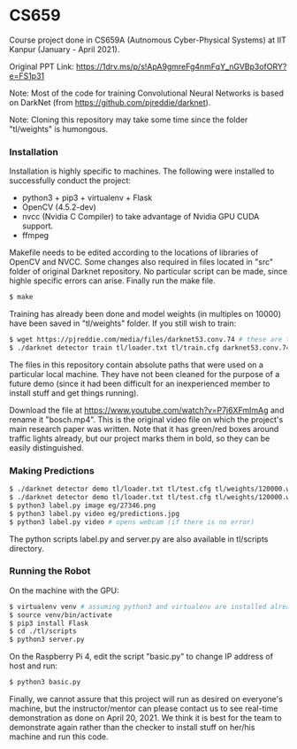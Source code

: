 # CS659

Course project done in CS659A (Autnomous Cyber-Physical Systems) at IIT Kanpur (January - April 2021).

Original PPT Link: https://1drv.ms/p/s!ApA9gmreFg4nmFqY_nGVBp3ofORY?e=FS1p31

Note: Most of the code for training Convolutional Neural Networks is based on DarkNet (from https://github.com/pjreddie/darknet).

Note: Cloning this repository may take some time since the folder "tl/weights" is humongous.

### Installation
Installation is highly specific to machines. The following were installed to successfully conduct the project:
  - python3 + pip3 + virtualenv + Flask
  - OpenCV (4.5.2-dev)
  - nvcc (Nvidia C Compiler) to take advantage of Nvidia GPU CUDA support.
  - ffmpeg

Makefile needs to be edited according to the locations of libraries of OpenCV and NVCC. Some changes also required in files located in "src" folder of original Darknet repository. No particular script can be made, since highle specific errors can arise. Finally run the make file.

```bash
$ make
```

Training has already been done and model weights (in multiples on 10000) have been saved in "tl/weights" folder. If you still wish to train:
```bash
$ wget https://pjreddie.com/media/files/darknet53.conv.74 # these are the "prior" weights that CNN has to start with
$ ./darknet detector train tl/loader.txt tl/train.cfg darknet53.conv.74
```

The files in this repository contain absolute paths that were used on a particular local machine. They have not been cleaned for the purpose of a future demo (since it had been difficult for an inexperienced member to install stuff and get things running).

Download the file at https://www.youtube.com/watch?v=P7j6XFmImAg and rename it "bosch.mp4". This is the original video file on which the project's main research paper was written. Note that
it has green/red boxes around traffic lights already, but our project marks them in bold, so they can be easily distinguished.

### Making Predictions
```bash
$ ./darknet detector demo tl/loader.txt tl/test.cfg tl/weights/120000.weights # opens webcam (if there is no error)
$ ./darknet detector demo tl/loader.txt tl/test.cfg tl/weights/120000.weights eg/bosch.mp4 # video file
$ python3 label.py image eg/27346.png
$ python3 label.py video eg/predictions.jpg
$ python3 label.py video # opens webcam (if there is no error)
```

The python scripts label.py and server.py are also available in tl/scripts directory.

### Running the Robot
On the machine with the GPU:
```bash
$ virtualenv venv # assuming python3 and virtualenv are installed already.
$ source venv/bin/activate
$ pip3 install Flask
$ cd ./tl/scripts
$ python3 server.py
```

On the Raspberry Pi 4, edit the script "basic.py" to change IP address of host and run:
```bash
$ python3 basic.py 
```

Finally, we cannot assure that this project will run as desired on everyone's machine, but the instructor/mentor can please contact us to see real-time demonstration as done on April 20, 2021. We think it is best for the team to demonstrate again rather than the checker to install stuff on her/his machine and run this code.

